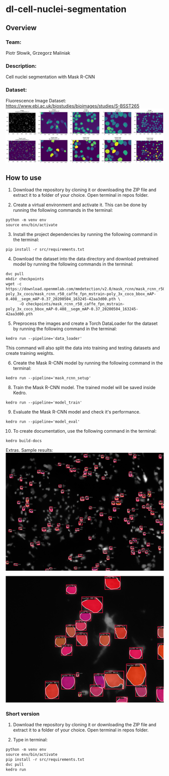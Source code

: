 # dl-cell-nuclei-segmentation

## Overview

### Team:
Piotr Słowik, Grzegorz Maliniak
### Description:
Cell nuclei segmentation with Mask R-CNN
### Dataset:
Fluorescence Image Dataset: https://www.ebi.ac.uk/biostudies/bioimages/studies/S-BSST265
![Screenshot](assets/sample_images_targets.png)

## How to use

1. Download the repository by cloning it or downloading the ZIP file and extract it to a folder of your choice. Open terminal in repos folder.

2. Create a virtual environment and activate it. This can be done by running the following commands in the terminal:
```
python -m venv env
source env/bin/activate
```

3. Install the project dependencies by running the following command in the terminal:
```
pip install -r src/requirements.txt
```

4. Download the dataset into the data directory and download pretrained model by running the following commands in the terminal:
```
dvc pull
mkdir checkpoints
wget -c https://download.openmmlab.com/mmdetection/v2.0/mask_rcnn/mask_rcnn_r50_caffe_fpn_mstrain-poly_3x_coco/mask_rcnn_r50_caffe_fpn_mstrain-poly_3x_coco_bbox_mAP-0.408__segm_mAP-0.37_20200504_163245-42aa3d00.pth \
      -O checkpoints/mask_rcnn_r50_caffe_fpn_mstrain-poly_3x_coco_bbox_mAP-0.408__segm_mAP-0.37_20200504_163245-42aa3d00.pth
```

5. Preprocess the images and create a Torch DataLoader for the dataset by running the following command in the terminal:
```
kedro run --pipeline='data_loader'
```
This command will also split the data into training and testing datasets and create training weights.

6. Create the Mask R-CNN model by running the following command in the terminal:

```
kedro run --pipeline='mask_rcnn_setup'
```

8. Train the Mask R-CNN model. The trained model will be saved inside Kedro.

```
kedro run --pipeline='model_train'
```

9. Evaluate the Mask R-CNN model and check it's performance.

```
kedro run --pipeline='model_eval'
```

10. To create documentation, use the following command in the terminal:
```
kedro build-docs
```

Extras. Sample results:
![Screenshot](assets/Ganglioneuroblastoma_4.png)

![Screenshot](assets/Neuroblastoma_12.png)

### Short version

1. Download the repository by cloning it or downloading the ZIP file and extract it to a folder of your choice. Open terminal in repos folder.

2. Type in terminal:

```
python -m venv env
source env/bin/activate
pip install -r src/requirements.txt
dvc pull
kedro run
```
